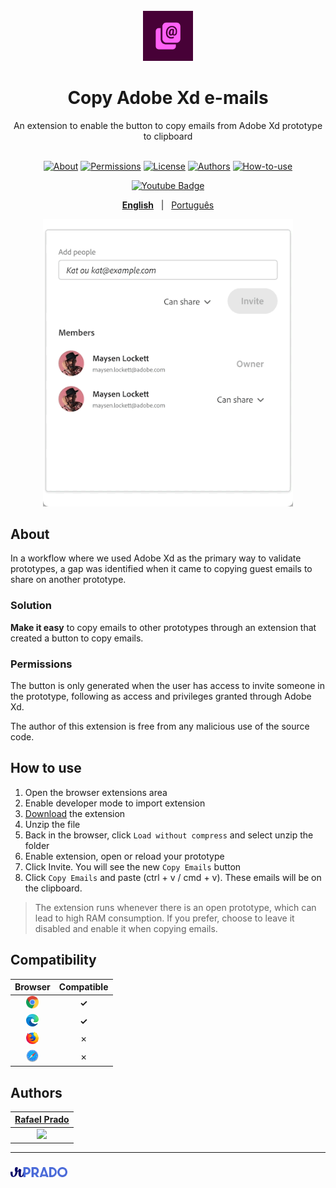 <br>

<div align="center">
    <img src=".github/icon.png" alt="Logo Repo" width="80">
    <h1>
      Copy Adobe Xd e-mails
    </h1>
    An extension to enable the button to copy emails from Adobe Xd prototype to clipboard
</div>

<br>
<div align="center">

[![About](https://img.shields.io/badge/-About-470137)](#about)
[![Permissions](https://img.shields.io/badge/-Permissions-470137)](#permissions)
[![License](https://img.shields.io/badge/-License-470137)](/LICENSE)
[![Authors](https://img.shields.io/badge/-Author-470137)](#authors)
[![How-to-use](https://img.shields.io/badge/-Download-FE62F5)](#how-to-use)

[![Youtube Badge](https://img.shields.io/badge/-Explaining%20the%20solution-fffff0?style=flat&labelColor=ff0000&logo=Youtube&logoColor=white&link=https://www.youtube.com/watch?v=i9G2mufZwZo)](https://www.youtube.com/watch?v=i9G2mufZwZo)

</div>
<div align="center">

[**English**](/README.md)&nbsp;&nbsp;&nbsp;|&nbsp;&nbsp;&nbsp;[Português](/README_PTBR.md)

<img src=".github/example-eng.gif" alt="example" width="400">

</div>

## About

In a workflow where we used Adobe Xd as the primary way to validate prototypes, a gap was identified when it came to copying guest emails to share on another prototype.

### Solution

**Make it easy** to copy emails to other prototypes through an extension that created a button to copy emails.

### Permissions

The button is only generated when the user has access to invite someone in the prototype, following as access and privileges granted through Adobe Xd.

The author of this extension is free from any malicious use of the source code.

## How to use

1. Open the browser extensions area
2. Enable developer mode to import extension
3. [Download](https://github.com/rpradosilva/copy-xd-emails/raw/main/package/extension_copy-xd-emails.zip) the extension
4. Unzip the file
5. Back in the browser, click `Load without compress` and select unzip the folder
6. Enable extension, open or reload your prototype
7. Click Invite. You will see the new `Copy Emails` button
8. Click `Copy Emails` and paste (ctrl + v / cmd + v). These emails will be on the clipboard.

> The extension runs whenever there is an open prototype, which can lead to high RAM consumption. If you prefer, choose to leave it disabled and enable it when copying emails.

## Compatibility

|                  Browser                   | Compatible |
| :----------------------------------------: | :--------: |
| <img src=".github/chrome.png" width="20">  |   **✓**    |
|  <img src=".github/edge.png" width="20">   |   **✓**    |
| <img src=".github/firefox.png" width="20"> |     ✗      |
| <img src=".github/safari.png" width="20">  |     ✗      |

## Authors

|      [Rafael Prado](http://www.github.com/rpradosilva)      |
| :---------------------------------------------------------: |
| ![](https://avatars2.githubusercontent.com/u/22681977?s=80) |

---

### [<img alt="Logo RPrado" src="https://github.com/rpradodesign/default-readme/blob/main/.github/assets/images/logo-rprado.png" width="91px" />](http://rprado.design)
